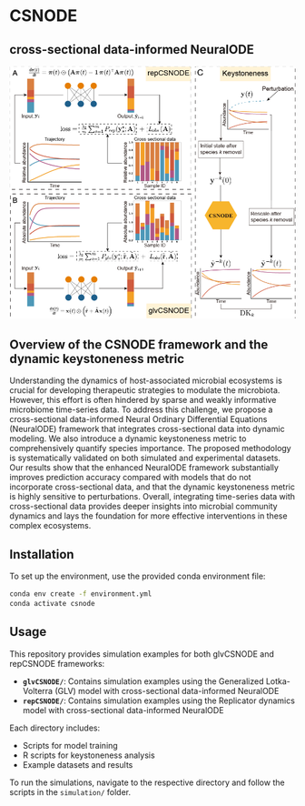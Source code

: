 # CSNODE

## cross-sectional data-informed NeuralODE

![CSNODE Framework](overview.png)

## Overview of the CSNODE framework and the dynamic keystoneness metric
Understanding the dynamics of host-associated microbial ecosystems is crucial for developing therapeutic strategies to modulate the microbiota. However, this effort is often hindered by sparse and weakly informative microbiome time-series data. To address this challenge, we propose a cross-sectional data-informed Neural Ordinary Differential Equations (NeuralODE) framework that integrates cross-sectional data into dynamic modeling. We also introduce a dynamic keystoneness metric to comprehensively quantify species importance. The proposed methodology is systematically validated on both simulated and experimental datasets. Our results show that the enhanced NeuralODE framework substantially improves prediction accuracy compared with models that do not incorporate cross-sectional data, and that the dynamic keystoneness metric is highly sensitive to perturbations. Overall, integrating time-series data with cross-sectional data provides deeper insights into microbial community dynamics and lays the foundation for more effective interventions in these complex ecosystems. 


## Installation

To set up the environment, use the provided conda environment file:

```bash
conda env create -f environment.yml
conda activate csnode
```

## Usage

This repository provides simulation examples for both glvCSNODE and repCSNODE frameworks:

- **`glvCSNODE/`**: Contains simulation examples using the Generalized Lotka-Volterra (GLV) model with cross-sectional data-informed NeuralODE
- **`repCSNODE/`**: Contains simulation examples using the Replicator dynamics model with cross-sectional data-informed NeuralODE

Each directory includes:
- Scripts for model training
- R scripts for keystoneness analysis
- Example datasets and results

To run the simulations, navigate to the respective directory and follow the scripts in the `simulation/` folder.